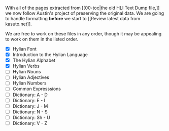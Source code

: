 With all of the pages extracted from [[00-toc|the old HLI Text Dump file,]] we now follow Austin's project of preserving the original data. We are going to handle formatting **before** we start to [[Review latest data from kasuto.net]].

We are free to work on these files in any order, though it may be appealing to work on them in the listed order.

+ [x] Hylian Font
+ [x] Introduction to the Hylian Language
+ [x] The Hylian Alphabet
+ [x] Hylian Verbs
+ [ ] Hylian Nouns
+ [ ] Hylian Adjectives
+ [ ] Hylian Numbers
+ [ ] Common Expresssions
+ [ ] Dictionary: A - D
+ [ ] Dictionary: E - Ï
+ [ ] Dictionary: J - M
+ [ ] Dictionary: N - S
+ [ ] Dictionary: Sh - Ü
+ [ ] Dictionary: V - Z